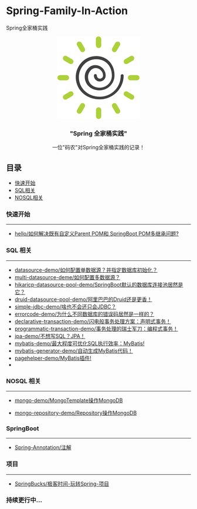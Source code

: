 # Spring-Family-In-Action

Spring全家桶实践

<p align="center">
    <a href="https://github.com/WSharkCoder/Spring-Family-In-Action">
         <img src="IMG/Spring.png" alt="Logo" width="224" height="225"/>
    </a>
    <h3 align="center">"Spring 全家桶实践"</h3>
	<p align="center">
        一位"码农"对Spring全家桶实践的记录！
	</p>
</p>

## 目录

- [快速开始](#快速开始)
- [SQL相关](#SQL相关)
- [NOSQL相关](#NOSQL相关)
### 快速开始

----

+ [hello/如何解决既有自定义Parent POM和 SpringBoot POM多继承问题?](https://github.com/WSharkCoder/Spring-Family-In-Action/tree/master/hello)

### SQL 相关

----

+ [datasource-demo/如何配置单数据源？并指定数据库初始化？](https://github.com/WSharkCoder/Spring-Family-In-Action/tree/master/datasource-demo)
+ [multi-datasource-deme/如何配置多数据源？](https://github.com/WSharkCoder/Spring-Family-In-Action/tree/master/multi-datasource-demo)
+ [hikaricp-datasource-pool-demo/SpringBoot默认的数据库连接池居然是它？](https://github.com/WSharkCoder/Spring-Family-In-Action/tree/master/hikaricp-datasource-pool-demo)
+ [druid-datasource-pool-demo/阿里巴巴的Druid还是更香！](https://github.com/WSharkCoder/Spring-Family-In-Action/tree/master/druid-datasource-pool-demo)
+ [simple-jdbc-demo/啥也不会还只会JDBC？ ](https://github.com/WSharkCoder/Spring-Family-In-Action/tree/master/simple-jdbc-demo) 
+ [errorcode-demo/为什么不同数据库的错误码居然是一样的？](https://github.com/WSharkCoder/Spring-Family-In-Action/tree/master/errorcode-demo)
+ [declarative-transaction-demo/闪电般事务处理方案：声明式事务！](https://github.com/WSharkCoder/Spring-Family-In-Action/tree/master/declarative-transaction-demo)
+ [programmatic-transaction-demo/事务处理的瑞士军刀：编程式事务！](https://github.com/WSharkCoder/Spring-Family-In-Action/tree/master/programmatic-transaction-demo)
+ [jpa-demo/不想写SQL？JPA！](https://github.com/WSharkCoder/Spring-Family-In-Action/tree/master/jpa-demo)
+ [mybatis-demo/最大程度可优化SQL执行效率：MyBatis!](https://github.com/WSharkCoder/Spring-Family-In-Action/tree/master/mybatis-demo) 
+ [mybatis-generator-demo/自动生成MyBatis代码！](https://github.com/WSharkCoder/Spring-Family-In-Action/tree/master/mybatis-generator-demo)
+ [pagehelper-demo/MyBatis插件!](https://github.com/WSharkCoder/Spring-Family-In-Action/tree/master/pagehelper-demo)
+ 

### NOSQL 相关

----



+ [mongo-demo/MongoTemplate操作MongoDB](https://github.com/WSharkCoder/Spring-Family-In-Action/tree/master/mongo-demo)

+ [mongo-repository-demo/Repository操作MongoDB](https://github.com/WSharkCoder/Spring-Family-In-Action/tree/master/mongo-repository-demo)



### SpringBoot

----

+ [Spring-Annotation/注解](https://github.com/WSharkCoder/Spring-Family-In-Action/blob/master/Spring-Annotations.md)

  

### 项目

----

+ [SpringBucks/极客时间-玩转Spring-项目](https://github.com/WSharkCoder/Spring-Family-In-Action/blob/master/SpringBucks)

### 持续更行中...







 

